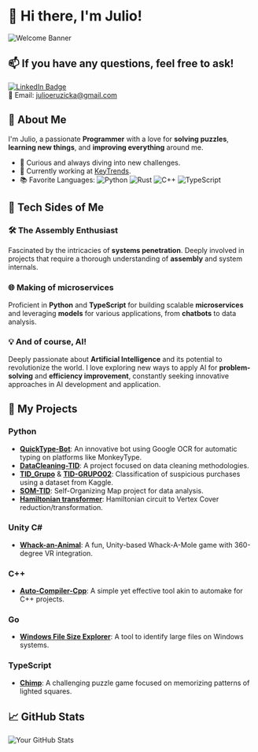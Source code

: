 # 👋 Hi there, I'm Julio!

![Welcome Banner](https://i.ibb.co/VTPx91Y/untitled.png)
## 📫 If you have any questions, feel free to ask!
[![LinkedIn Badge](https://img.shields.io/badge/-LinkedIn-0077B5?style=flat&logo=LinkedIn&logoColor=white)](https://www.linkedin.com/in/julio-emanuel-ruzicka-ruzicka-31a127229/)\
📧 Email: julioeruzicka@gmail.com

## 🧩 About Me
I'm Julio, a passionate **Programmer** with a love for **solving puzzles**, **learning new things**, and **improving everything** around me.

- 🌟 Curious and always diving into new challenges.
- 💼 Currently working at [KeyTrends](https://keytrends.ai/es/).
- 📚 Favorite Languages: 
  ![Python](https://img.shields.io/badge/-Python-3776AB?style=flat&logo=Python&logoColor=white)
  ![Rust](https://img.shields.io/badge/-Rust-000000?style=flat&logo=Rust&logoColor=white)
  ![C++](https://img.shields.io/badge/-C++-00599C?style=flat&logo=Cplusplus&logoColor=white)
  ![TypeScript](https://img.shields.io/badge/-TypeScript-3178C6?style=flat&logo=TypeScript&logoColor=white)

## 🤖 Tech Sides of Me
### 🛠️ The Assembly Enthusiast
Fascinated by the intricacies of **systems penetration**. Deeply involved in projects that require a thorough understanding of **assembly** and system internals.

### 🌐 Making of microservices
Proficient in **Python** and **TypeScript** for building scalable **microservices** and leveraging **models** for various applications, from **chatbots** to data analysis.

### 💡 And of course, AI!
Deeply passionate about **Artificial Intelligence** and its potential to revolutionize the world. I love exploring new ways to apply AI for **problem-solving** and **efficiency improvement**, constantly seeking innovative approaches in AI development and application.

## 🚀 My Projects
### Python
- [**QuickType-Bot**](https://github.com/cracksuxer/QuickType-Bot): An innovative bot using Google OCR for automatic typing on platforms like MonkeyType.
- [**DataCleaning-TID**](https://github.com/cracksuxer/DataCleaning-TID): A project focused on data cleaning methodologies.
- [**TID_Grupo**](https://github.com/cracksuxer/TID_Grupo) & [**TID-GRUPO02**](https://github.com/cracksuxer/TID-GRUPO02): Classification of suspicious purchases using a dataset from Kaggle.
- [**SOM-TID**](https://github.com/cracksuxer/SOM-TID): Self-Organizing Map project for data analysis.
- [**Hamiltonian transformer**](https://github.com/danielmdzrgz/HamiltonianCircuit): Hamiltonian circuit to Vertex Cover reduction/transformation.

### Unity C#
- [**Whack-an-Animal**](https://github.com/cracksuxer/Whack-an-animal): A fun, Unity-based Whack-A-Mole game with 360-degree VR integration.

### C++
- [**Auto-Compiler-Cpp**](https://github.com/cracksuxer/Auto-compiler-cpp): A simple yet effective tool akin to automake for C++ projects.

### Go
- [**Windows File Size Explorer**](https://github.com/cracksuxer/windows-file-size-explorer): A tool to identify large files on Windows systems.

### TypeScript
- [**Chimp**](https://github.com/cracksuxer/chimp): A challenging puzzle game focused on memorizing patterns of lighted squares.

## 📈 GitHub Stats
![Your GitHub Stats](https://github-readme-stats.vercel.app/api?username=cracksuxer&show_icons=true&theme=transparent)
